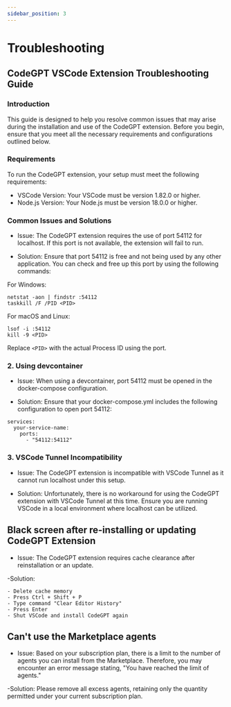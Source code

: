 ```yaml
---
sidebar_position: 3
---
```


# Troubleshooting

## CodeGPT VSCode Extension Troubleshooting Guide

### Introduction

This guide is designed to help you resolve common issues that may arise during the installation and use of the CodeGPT extension. Before you begin, ensure that you meet all the necessary requirements and configurations outlined below.

### Requirements

To run the CodeGPT extension, your setup must meet the following requirements:

- VSCode Version: Your VSCode must be version 1.82.0 or higher.
- Node.js Version: Your Node.js must be version 18.0.0 or higher.

### Common Issues and Solutions

- Issue:
The CodeGPT extension requires the use of port 54112 for localhost. If this port is not available, the extension will fail to run.

- Solution:
Ensure that port 54112 is free and not being used by any other application. You can check and free up this port by using the following commands:

For Windows:

```
netstat -aon | findstr :54112
taskkill /F /PID <PID>
```

For macOS and Linux:

```
lsof -i :54112
kill -9 <PID>
```
Replace `<PID>` with the actual Process ID using the port.


### 2. Using devcontainer

- Issue:
When using a devcontainer, port 54112 must be opened in the docker-compose configuration.

- Solution:
Ensure that your docker-compose.yml includes the following configuration to open port 54112:

```
services:
  your-service-name:
    ports:
      - "54112:54112"
```

### 3. VSCode Tunnel Incompatibility

- Issue:
The CodeGPT extension is incompatible with VSCode Tunnel as it cannot run localhost under this setup.

- Solution:
Unfortunately, there is no workaround for using the CodeGPT extension with VSCode Tunnel at this time. Ensure you are running VSCode in a local environment where localhost can be utilized.

## Black screen after re-installing or updating CodeGPT Extension
- Issue:
The CodeGPT extension requires cache clearance after reinstallation or an update.

-Solution:
```
- Delete cache memory
- Press Ctrl + Shift + P
- Type command "Clear Editor History"
- Press Enter
- Shut VSCode and install CodeGPT again
```

## Can't use the Marketplace agents
- Issue:
Based on your subscription plan, there is a limit to the number of agents you can install from the Marketplace. Therefore, you may encounter an error message stating, "You have reached the limit of agents."

-Solution:
Please remove all excess agents, retaining only the quantity permitted under your current subscription plan.


